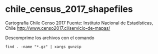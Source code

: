# chile_census_2017_shapefiles

Cartografía Chile Censo 2017
Fuente: Instituto Nacional de Estadísticas, Chile
http://www.censo2017.cl/servicio-de-mapas/

Descomprime los archivos con el comando
```
find . -name "*.gz" | xargs gunzip 
```
